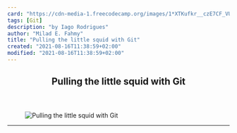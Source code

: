 ```yaml
---
card: "https://cdn-media-1.freecodecamp.org/images/1*XTKufkr__czE7CF_VUGIMw.png"
tags: [Git]
description: "by Iago Rodrigues"
author: "Milad E. Fahmy"
title: "Pulling the little squid with Git"
created: "2021-08-16T11:38:59+02:00"
modified: "2021-08-16T11:38:59+02:00"
---
```

<div class="site-wrapper">
<main id="site-main" class="site-main outer">
<div class="inner">
<article class="post-full post tag-git tag-github tag-technology tag-programming tag-productivity ">
<header class="post-full-header">
<h1 class="post-full-title">Pulling the little squid with Git</h1>
</header>
<figure class="post-full-image">
<picture>
<source media="(max-width: 700px)" sizes="1px" srcset="data:image/gif;base64,R0lGODlhAQABAIAAAAAAAP///yH5BAEAAAAALAAAAAABAAEAAAIBRAA7 1w">
<source media="(min-width: 701px)" sizes="(max-width: 800px) 400px,
(max-width: 1170px) 700px,
1400px" srcset="https://cdn-media-1.freecodecamp.org/images/1*XTKufkr__czE7CF_VUGIMw.png 300w,
https://cdn-media-1.freecodecamp.org/images/1*XTKufkr__czE7CF_VUGIMw.png 600w,
https://cdn-media-1.freecodecamp.org/images/1*XTKufkr__czE7CF_VUGIMw.png 1000w,
https://cdn-media-1.freecodecamp.org/images/1*XTKufkr__czE7CF_VUGIMw.png 2000w">
<img onerror="this.style.display='none'" src="https://cdn-media-1.freecodecamp.org/images/1*XTKufkr__czE7CF_VUGIMw.png" alt="Pulling the little squid with Git">
</picture>
</figure>
<section class="post-full-content">
<div class="post-content medium-migrated-article">
</div>
<hr>
</section>
</article>
</div>
</main>
</div>
<!-- Google Tag Manager (noscript) -->
<!-- End Google Tag Manager (noscript) -->
